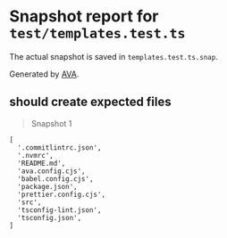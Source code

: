 # Snapshot report for `test/templates.test.ts`

The actual snapshot is saved in `templates.test.ts.snap`.

Generated by [AVA](https://avajs.dev).

## should create expected files

> Snapshot 1

    [
      '.commitlintrc.json',
      '.nvmrc',
      'README.md',
      'ava.config.cjs',
      'babel.config.cjs',
      'package.json',
      'prettier.config.cjs',
      'src',
      'tsconfig-lint.json',
      'tsconfig.json',
    ]
